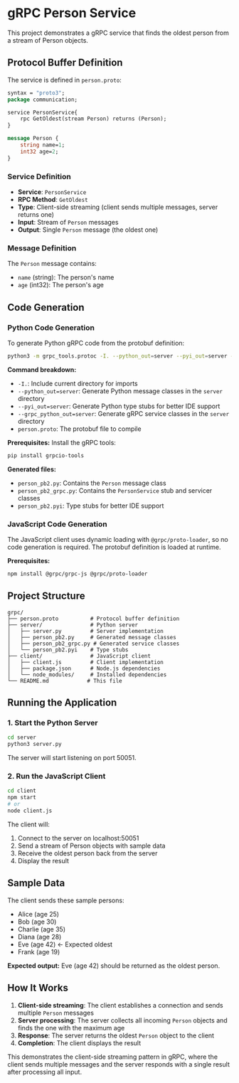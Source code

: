 # gRPC Person Service

This project demonstrates a gRPC service that finds the oldest person from a stream of Person objects.

## Protocol Buffer Definition

The service is defined in `person.proto`:

```protobuf
syntax = "proto3";
package communication;

service PersonService{
    rpc GetOldest(stream Person) returns (Person);
}

message Person {
    string name=1;
    int32 age=2;
}
```

### Service Definition

- **Service**: `PersonService`
- **RPC Method**: `GetOldest`
- **Type**: Client-side streaming (client sends multiple messages, server returns one)
- **Input**: Stream of `Person` messages
- **Output**: Single `Person` message (the oldest one)

### Message Definition

The `Person` message contains:
- `name` (string): The person's name
- `age` (int32): The person's age

## Code Generation

### Python Code Generation

To generate Python gRPC code from the protobuf definition:

```bash
python3 -m grpc_tools.protoc -I. --python_out=server --pyi_out=server --grpc_python_out=server person.proto
```

**Command breakdown:**
- `-I.`: Include current directory for imports
- `--python_out=server`: Generate Python message classes in the `server` directory
- `--pyi_out=server`: Generate Python type stubs for better IDE support
- `--grpc_python_out=server`: Generate gRPC service classes in the `server` directory
- `person.proto`: The protobuf file to compile

**Prerequisites:**
Install the gRPC tools:
```bash
pip install grpcio-tools
```

**Generated files:**
- `person_pb2.py`: Contains the `Person` message class
- `person_pb2_grpc.py`: Contains the `PersonService` stub and servicer classes
- `person_pb2.pyi`: Type stubs for better IDE support

### JavaScript Code Generation

The JavaScript client uses dynamic loading with `@grpc/proto-loader`, so no code generation is required. The protobuf definition is loaded at runtime.

**Prerequisites:**
```bash
npm install @grpc/grpc-js @grpc/proto-loader
```

## Project Structure

```
grpc/
├── person.proto          # Protocol buffer definition
├── server/               # Python server
│   ├── server.py         # Server implementation
│   ├── person_pb2.py     # Generated message classes
│   ├── person_pb2_grpc.py # Generated service classes
│   └── person_pb2.pyi    # Type stubs
├── client/               # JavaScript client
│   ├── client.js         # Client implementation
│   ├── package.json      # Node.js dependencies
│   └── node_modules/     # Installed dependencies
└── README.md            # This file
```

## Running the Application

### 1. Start the Python Server

```bash
cd server
python3 server.py
```

The server will start listening on port 50051.

### 2. Run the JavaScript Client

```bash
cd client
npm start
# or
node client.js
```

The client will:
1. Connect to the server on localhost:50051
2. Send a stream of Person objects with sample data
3. Receive the oldest person back from the server
4. Display the result

## Sample Data

The client sends these sample persons:
- Alice (age 25)
- Bob (age 30)
- Charlie (age 35)
- Diana (age 28)
- Eve (age 42) ← Expected oldest
- Frank (age 19)

**Expected output:** Eve (age 42) should be returned as the oldest person.

## How It Works

1. **Client-side streaming**: The client establishes a connection and sends multiple `Person` messages
2. **Server processing**: The server collects all incoming `Person` objects and finds the one with the maximum age
3. **Response**: The server returns the oldest `Person` object to the client
4. **Completion**: The client displays the result

This demonstrates the client-side streaming pattern in gRPC, where the client sends multiple messages and the server responds with a single result after processing all input.
